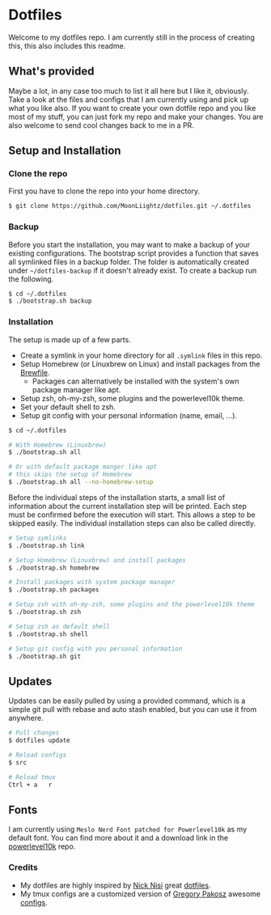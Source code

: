# Dotfiles

Welcome to my dotfiles repo. I am currently still in the process of creating this, this also includes this readme.

## What's provided

Maybe a lot, in any case too much to list it all here but I like it, obviously. Take a look at the files and configs that I am currently using and pick up what you like also. If you want to create your own dotfile repo and you like most of my stuff, you can just fork my repo and make your changes. You are also welcome to send cool changes back to me in a PR.

## Setup and Installation

### Clone the repo

First you have to clone the repo into your home directory.

```bash
$ git clone https://github.com/MoonLiightz/dotfiles.git ~/.dotfiles
```

### Backup

Before you start the installation, you may want to make a backup of your existing configurations. The bootstrap script provides a function that saves all symlinked files in a backup folder. The folder is automatically created under `~/dotfiles-backup` if it doesn't already exist. To create a backup run the following.

```bash
$ cd ~/.dotfiles
$ ./bootstrap.sh backup
```

### Installation

The setup is made up of a few parts.

- Create a symlink in your home directory for all `.symlink` files in this repo.
- Setup Homebrew (or Linuxbrew on Linux) and install packages from the [Brewfile](homebrew/Brewfile).
  - Packages can alternatively be installed with the system's own package manager like apt.
- Setup zsh, oh-my-zsh, some plugins and the powerlevel10k theme.
- Set your default shell to zsh.
- Setup git config with your personal information (name, email, ...).

```bash
$ cd ~/.dotfiles

# With Homebrew (Linuxbrew)
$ ./bootstrap.sh all

# Or with default package manger like apt
# this skips the setup of Homebrew
$ ./bootstrap.sh all --no-homebrew-setup
```

Before the individual steps of the installation starts, a small list of information about the current installation step will be printed. Each step must be confirmed before the execution will start. This allows a step to be skipped easily. The individual installation steps can also be called directly.

```bash
# Setup symlinks
$ ./bootstrap.sh link

# Setup Homebrew (Linuxbrew) and install packages
$ ./bootstrap.sh homebrew

# Install packages with system package manager
$ ./bootstrap.sh packages

# Setup zsh with oh-my-zsh, some plugins and the powerlevel10k theme
$ ./bootstrap.sh zsh

# Setup zsh as default shell
$ ./bootstrap.sh shell

# Setup git config with you personal information
$ ./bootstrap.sh git
```

## Updates

Updates can be easily pulled by using a provided command, which is a simple git pull with rebase and auto stash enabled, but you can use it from anywhere.

```bash
# Pull changes
$ dotfiles update

# Reload configs
$ src

# Reload tmux
Ctrl + a   r 
```

## Fonts

I am currently using `Meslo Nerd Font patched for Powerlevel10k` as my default font. You can find more about it and a download link in the [powerlevel10k](https://github.com/romkatv/powerlevel10k/blob/master/font.md) repo. 

### Credits

- My dotfiles are highly inspired by [Nick Nisi](https://github.com/nicknisi) great [dotfiles](https://github.com/nicknisi/dotfiles).
- My tmux configs are a customized version of [Gregory Pakosz](https://github.com/gpakosz) awesome [configs](https://github.com/gpakosz/.tmux).